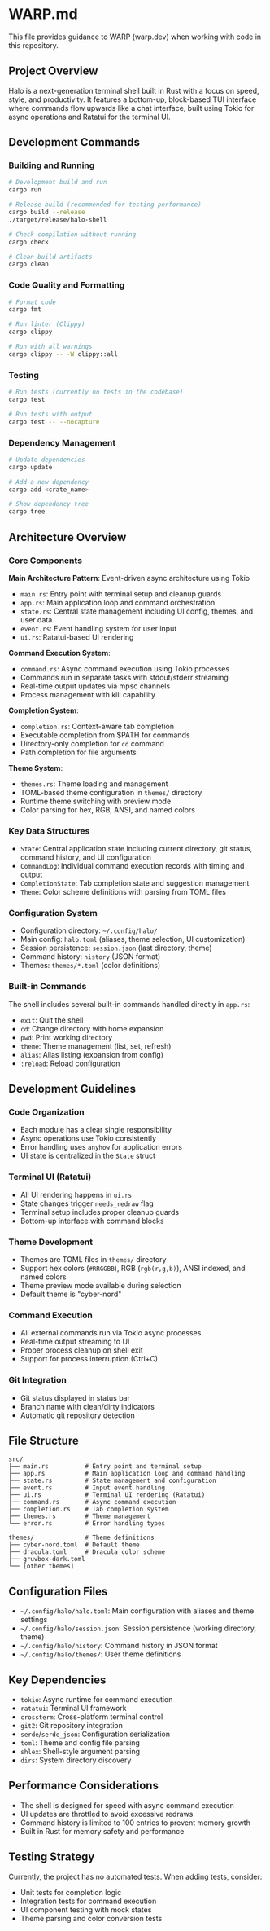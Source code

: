 # WARP.md

This file provides guidance to WARP (warp.dev) when working with code in this repository.

## Project Overview

Halo is a next-generation terminal shell built in Rust with a focus on speed, style, and productivity. It features a bottom-up, block-based TUI interface where commands flow upwards like a chat interface, built using Tokio for async operations and Ratatui for the terminal UI.

## Development Commands

### Building and Running
```bash
# Development build and run
cargo run

# Release build (recommended for testing performance)
cargo build --release
./target/release/halo-shell

# Check compilation without running
cargo check

# Clean build artifacts
cargo clean
```

### Code Quality and Formatting
```bash
# Format code
cargo fmt

# Run linter (Clippy)
cargo clippy

# Run with all warnings
cargo clippy -- -W clippy::all
```

### Testing
```bash
# Run tests (currently no tests in the codebase)
cargo test

# Run tests with output
cargo test -- --nocapture
```

### Dependency Management
```bash
# Update dependencies
cargo update

# Add a new dependency
cargo add <crate_name>

# Show dependency tree
cargo tree
```

## Architecture Overview

### Core Components

**Main Architecture Pattern**: Event-driven async architecture using Tokio
- `main.rs`: Entry point with terminal setup and cleanup guards
- `app.rs`: Main application loop and command orchestration
- `state.rs`: Central state management including UI config, themes, and user data
- `event.rs`: Event handling system for user input
- `ui.rs`: Ratatui-based UI rendering

**Command Execution System**:
- `command.rs`: Async command execution using Tokio processes
- Commands run in separate tasks with stdout/stderr streaming
- Real-time output updates via mpsc channels
- Process management with kill capability

**Completion System**:
- `completion.rs`: Context-aware tab completion
- Executable completion from $PATH for commands
- Directory-only completion for `cd` command
- Path completion for file arguments

**Theme System**:
- `themes.rs`: Theme loading and management
- TOML-based theme configuration in `themes/` directory
- Runtime theme switching with preview mode
- Color parsing for hex, RGB, ANSI, and named colors

### Key Data Structures

- `State`: Central application state including current directory, git status, command history, and UI configuration
- `CommandLog`: Individual command execution records with timing and output
- `CompletionState`: Tab completion state and suggestion management
- `Theme`: Color scheme definitions with parsing from TOML files

### Configuration System

- Configuration directory: `~/.config/halo/`
- Main config: `halo.toml` (aliases, theme selection, UI customization)
- Session persistence: `session.json` (last directory, theme)
- Command history: `history` (JSON format)
- Themes: `themes/*.toml` (color definitions)

### Built-in Commands

The shell includes several built-in commands handled directly in `app.rs`:
- `exit`: Quit the shell
- `cd`: Change directory with home expansion
- `pwd`: Print working directory  
- `theme`: Theme management (list, set, refresh)
- `alias`: Alias listing (expansion from config)
- `:reload`: Reload configuration

## Development Guidelines

### Code Organization
- Each module has a clear single responsibility
- Async operations use Tokio consistently
- Error handling uses `anyhow` for application errors
- UI state is centralized in the `State` struct

### Terminal UI (Ratatui)
- All UI rendering happens in `ui.rs`
- State changes trigger `needs_redraw` flag
- Terminal setup includes proper cleanup guards
- Bottom-up interface with command blocks

### Theme Development
- Themes are TOML files in `themes/` directory
- Support hex colors (`#RRGGBB`), RGB (`rgb(r,g,b)`), ANSI indexed, and named colors
- Theme preview mode available during selection
- Default theme is "cyber-nord"

### Command Execution
- All external commands run via Tokio async processes
- Real-time output streaming to UI
- Proper process cleanup on shell exit
- Support for process interruption (Ctrl+C)

### Git Integration
- Git status displayed in status bar
- Branch name with clean/dirty indicators
- Automatic git repository detection

## File Structure

```
src/
├── main.rs          # Entry point and terminal setup
├── app.rs           # Main application loop and command handling
├── state.rs         # State management and configuration
├── event.rs         # Input event handling
├── ui.rs            # Terminal UI rendering (Ratatui)
├── command.rs       # Async command execution
├── completion.rs    # Tab completion system
├── themes.rs        # Theme management
└── error.rs         # Error handling types

themes/              # Theme definitions
├── cyber-nord.toml  # Default theme
├── dracula.toml     # Dracula color scheme
├── gruvbox-dark.toml
└── [other themes]
```

## Configuration Files

- `~/.config/halo/halo.toml`: Main configuration with aliases and theme settings
- `~/.config/halo/session.json`: Session persistence (working directory, theme)
- `~/.config/halo/history`: Command history in JSON format
- `~/.config/halo/themes/`: User theme definitions

## Key Dependencies

- `tokio`: Async runtime for command execution
- `ratatui`: Terminal UI framework  
- `crossterm`: Cross-platform terminal control
- `git2`: Git repository integration
- `serde`/`serde_json`: Configuration serialization
- `toml`: Theme and config file parsing
- `shlex`: Shell-style argument parsing
- `dirs`: System directory discovery

## Performance Considerations

- The shell is designed for speed with async command execution
- UI updates are throttled to avoid excessive redraws
- Command history is limited to 100 entries to prevent memory growth
- Built in Rust for memory safety and performance

## Testing Strategy

Currently, the project has no automated tests. When adding tests, consider:
- Unit tests for completion logic
- Integration tests for command execution
- UI component testing with mock states
- Theme parsing and color conversion tests
